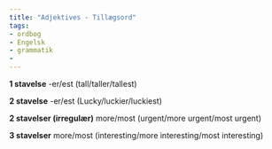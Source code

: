 ```yaml
---
title: "Adjektives - Tillægsord"
tags: 
- ordbog
- Engelsk
- grammatik
- 
---
```



**1 stavelse**
-er/est (tall/taller/tallest)

**2 stavelse**
-er/est (Lucky/luckier/luckiest)

**2 stavelser (irregulær)**
more/most (urgent/more urgent/most urgent)

**3 stavelser**
more/most (interesting/more interesting/most interesting)
